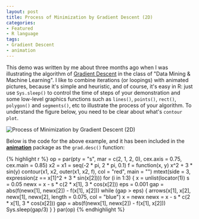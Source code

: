 ```yaml
---
layout: post
title: Process of Minimization by Gradient Descent (2D)
categories:
- Featured
- R language
tags:
- Gradient Descent
- animation
---
```


This demo was written by me about three months ago when I was illustrating the algorithm of [Gradient Descent](http://en.wikipedia.org/wiki/Gradient_descent) in the class of "Data Mining & Machine Learning". I like to combine iterations (or loopings) with animated pictures, because it's simple and heuristic, and of course, it's easy in R: just use `Sys.sleep()` to control the time of steps of your demonstration and some low-level graphics functions such as `lines()`, `points()`, `rect()`, `polygon()` and `segments()`, etc to illustrate the process of your algorithm. To understand the figure below, you need to be clear about what's `contour plot`.

![Process of Minimization by Gradient Descent (2D)](http://i.imgur.com/C8jlQ.png)

Below is the code for the above example, and it has been included in the [**animation**](http://cran.r-project.org/package=animation) package as the `grad.desc()` function:

{% highlight r %}
op = par(pty = "s", mar = c(2, 1, 2, 0), cex.axis = 0.75, cex.main = 0.85)
x2 = x1 = seq(-2 * pi, 2 * pi, 0.1)
f = function(x, y) x^2 + 3 * sin(y)
contour(x1, x2, outer(x1, x2, f), col = "red", main = "")
mtext(side = 3, expression(z == x[1]^2 + 3 * sin(x[2])))
for (i in 1:3) {
  x = unlist(locator(1))
  s = 0.05
  newx = x - s * c(2 * x[1], 3 * cos(x[2]))
  eps = 0.001
  gap = abs(f(newx[1], newx[2]) - f(x[1], x[2]))
  while (gap > eps) {
    arrows(x[1], x[2], newx[1], newx[2], length = 0.075, col = "blue")
    x = newx
    newx = x - s * c(2 * x[1], 3 * cos(x[2]))
    gap = abs(f(newx[1], newx[2]) - f(x[1], x[2]))
    Sys.sleep(gap/3)
  }
}
par(op)
{% endhighlight %}

